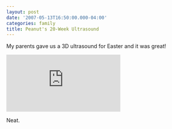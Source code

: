 ```yaml
---
layout: post
date: '2007-05-13T16:50:00.000-04:00'
categories: family
title: Peanut's 20-Week Ultrasound
---
```


My parents gave us a 3D ultrasound for Easter and it was great!

<iframe class="full-embed sd" src="https://www.youtube.com/embed/pLG61gP3yvc" title="Peanut at 20 Weeks" frameborder="0" allow="accelerometer; autoplay; clipboard-write; encrypted-media; gyroscope; picture-in-picture; web-share" allowfullscreen></iframe>

Neat.